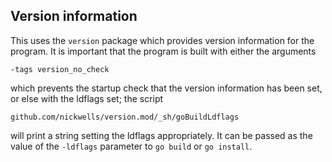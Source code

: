 ## Version information

This uses the `version` package which provides version information for the
program. It is important that the program is built with either the arguments

`-tags version_no_check`

which prevents the startup check that the version information has been set,
or else with the ldflags set; the script

`github.com/nickwells/version.mod/_sh/goBuildLdflags`

will print a string setting the ldflags appropriately. It can be passed as
the value of the `-ldflags` parameter to `go build` or `go install`.
